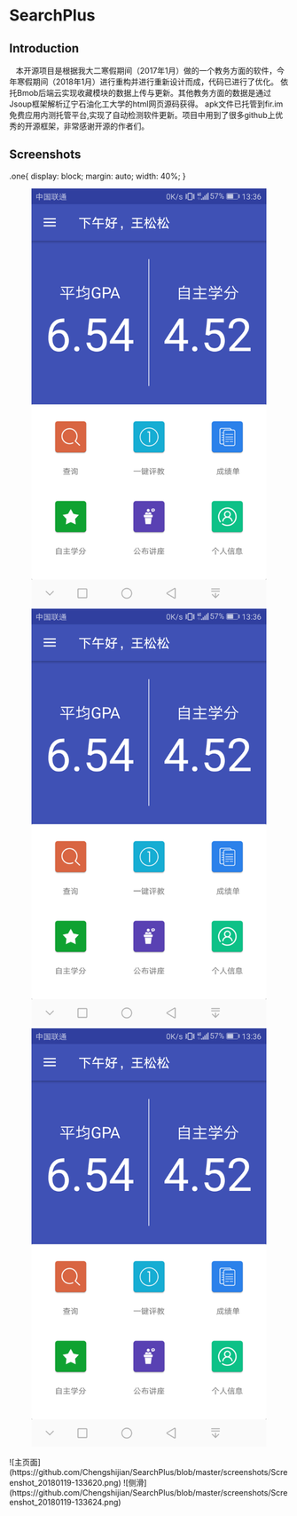 SearchPlus
==

Introduction
-

    本开源项目是根据我大二寒假期间（2017年1月）做的一个教务方面的软件，今年寒假期间（2018年1月）进行重构并进行重新设计而成，代码已进行了优化。
    依托Bmob后端云实现收藏模块的数据上传与更新。其他教务方面的数据是通过Jsoup框架解析辽宁石油化工大学的html网页源码获得。
    apk文件已托管到fir.im免费应用内测托管平台,实现了自动检测软件更新。项目中用到了很多github上优秀的开源框架，非常感谢开源的作者们。
    
Screenshots
-

.one{
    display: block;
    margin: auto;
    width: 40%;
}
<figure class="one">
 <src="https://github.com/Chengshijian/SearchPlus/blob/master/screenshots/Screenshot_20180119-133620.png"/>
 <src="https://github.com/Chengshijian/SearchPlus/blob/master/screenshots/Screenshot_20180119-133624.png"/>
 </figure>
 
 <figure class="third">
    <img src="https://github.com/Chengshijian/SearchPlus/blob/master/screenshots/Screenshot_20180119-133620.png">
    <img src="https://github.com/Chengshijian/SearchPlus/blob/master/screenshots/Screenshot_20180119-133620.png">
    <img src="https://github.com/Chengshijian/SearchPlus/blob/master/screenshots/Screenshot_20180119-133620.png">
</figure>
![主页面](https://github.com/Chengshijian/SearchPlus/blob/master/screenshots/Screenshot_20180119-133620.png)
![侧滑](https://github.com/Chengshijian/SearchPlus/blob/master/screenshots/Screenshot_20180119-133624.png)
